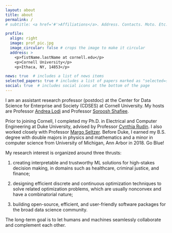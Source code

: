 ```yaml
---
layout: about
title: about
permalink: /
# subtitle: <a href='#'>Affiliations</a>. Address. Contacts. Moto. Etc.

profile:
  align: right
  image: prof_pic.jpg
  image_circular: false # crops the image to make it circular
  address: >
    <p>fistName.lastName at cornell.edu</p>
    <p>Cornell University</p>
    <p>Ithaca, NY, 14853</p>

news: true  # includes a list of news items
selected_papers: true # includes a list of papers marked as "selected={true}"
social: true  # includes social icons at the bottom of the page
---
```


I am an assistant research professor (postdoc) at the Center for Data Science for Enterprise and Society (CDSES) at Cornell University.
My hosts are Professor [Andrea Lodi](https://tech.cornell.edu/people/andrea-lodi/) and Professor [Soroosh Shafiee](https://sorooshafiee.github.io/).

Prior to joining Cornell, I completed my Ph.D. in Electrical and Computer Engineering at Duke University, advised by Professor [Cynthia Rudin](https://users.cs.duke.edu/~cynthia/).
I also worked closely with Professor [Margo Seltzer](https://www.seltzer.com/margo/).
Before Duke, I earned my B.S. degree with double majors in physics and mathematics and a minor in computer science from University of Michigan, Ann Arbor in 2018. Go Blue!


<!-- My main research interest is in interpretable machine learning. My goal is to create simple and sparse models that can fit into the palm of a person's hand but still give accurate predictions. Simple models help us reveal the underyling data pattern and allow people with less technical background to engage in the data science process by bringing with their domain knowledge.-->

My research interest is organized around three thrusts:

  1) creating interpretable and trustworthy ML solutions for high-stakes decision making, in domains such as healthcare, criminal justice, and finance;

  2) designing efficient discrete and continuous optimization techniques to solve related optimization problems, which are usually nonconvex and have a combinatorial nature;

  3) building open-source, efficient, and user-friendly software packages for the broad data science community.

The long-term goal is to let humans and machines seamlessly collaborate and complement each other. 

<!-- Write your biography here. Tell the world about yourself. Link to your favorite [subreddit](http://reddit.com). You can put a picture in, too. The code is already in, just name your picture `prof_pic.jpg` and put it in the `img/` folder. -->

<!-- Put your address / P.O. box / other info right below your picture. You can also disable any these elements by editing `profile` property of the YAML header of your `_pages/about.md`. Edit `_bibliography/papers.bib` and Jekyll will render your [publications page](/al-folio/publications/) automatically. -->

<!-- Link to your social media connections, too. This theme is set up to use [Font Awesome icons](http://fortawesome.github.io/Font-Awesome/) and [Academicons](https://jpswalsh.github.io/academicons/), like the ones below. Add your Facebook, Twitter, LinkedIn, Google Scholar, or just disable all of them. -->
